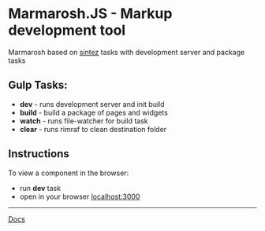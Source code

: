 # Marmarosh.JS - Markup development tool

Marmarosh based on [sintez](https://github.com/frankland/sintez) tasks with development server and package tasks

## Gulp Tasks:

* **dev** - runs development server and init build
* **build** - build a package of pages and widgets
* **watch** - runs file-watcher for build task
* **clear** - runs rimraf to clean destination folder

## Instructions

To view a component in the browser:

* run **dev** task
* open in your browser [localhost:3000](http://localhost:3000)

---
[Docs](https://github.com/marmarosh-js/marmarosh/wiki)
